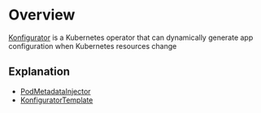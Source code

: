# Overview

[Konfigurator](https://github.com/stakater/Konfigurator) is a Kubernetes operator that can dynamically generate app configuration when Kubernetes resources change

## Explanation

- [PodMetadataInjector](./explanation/pod-metadata-injector.md)
- [KonfiguratorTemplate](./explanation/konfigurator-template.md)
